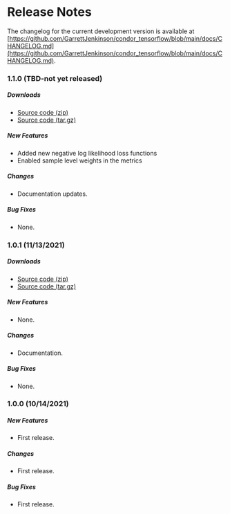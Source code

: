 # Release Notes

The changelog for the current development version is available at
[https://github.com/GarrettJenkinson/condor_tensorflow/blob/main/docs/CHANGELOG.md](https://github.com/GarrettJenkinson/condor_tensorflow/blob/main/docs/CHANGELOG.md).


### 1.1.0 (TBD-not yet released)

##### Downloads

- [Source code (zip)](https://github.com/GarrettJenkinson/condor_tensorflow/archive/v1.1.0.zip)
- [Source code (tar.gz)](https://github.com/GarrettJenkinson/condor_tensorflow/archive/v1.1.0.tar.gz)

##### New Features

- Added new negative log likelihood loss functions
- Enabled sample level weights in the metrics

##### Changes

- Documentation updates.

##### Bug Fixes

- None.

### 1.0.1 (11/13/2021)

##### Downloads

- [Source code (zip)](https://github.com/GarrettJenkinson/condor_tensorflow/archive/v1.0.1.zip)
- [Source code (tar.gz)](https://github.com/GarrettJenkinson/condor_tensorflow/archive/v1.0.1.tar.gz)

##### New Features

- None.

##### Changes

- Documentation.

##### Bug Fixes

- None.


### 1.0.0 (10/14/2021)

##### New Features

- First release.

##### Changes

- First release.

##### Bug Fixes

- First release.

